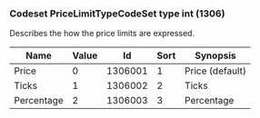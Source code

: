### Codeset PriceLimitTypeCodeSet type int (1306)

Describes the how the price limits are expressed.

| Name       | Value | Id      | Sort | Synopsis        |
|------------|-------|---------|------|-----------------|
| Price      | 0     | 1306001 | 1    | Price (default) |
| Ticks      | 1     | 1306002 | 2    | Ticks           |
| Percentage | 2     | 1306003 | 3    | Percentage      |

